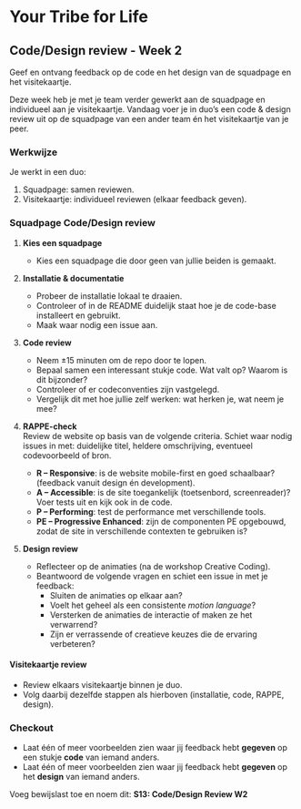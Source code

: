 # Your Tribe for Life

## Code/Design review - Week 2

Geef en ontvang feedback op de code en het design van de squadpage en het visitekaartje.

Deze week heb je met je team verder gewerkt aan de squadpage en individueel aan je visitekaartje. Vandaag voer je in duo’s een code & design review uit op de squadpage van een ander team én het visitekaartje van je peer.


### Werkwijze
Je werkt in een duo:
1. Squadpage: samen reviewen.
2. Visitekaartje: individueel reviewen (elkaar feedback geven).


### Squadpage Code/Design review
1. **Kies een squadpage**  
   - Kies een squadpage die door geen van jullie beiden is gemaakt.  

2. **Installatie & documentatie**  
   - Probeer de installatie lokaal te draaien.  
   - Controleer of in de README duidelijk staat hoe je de code-base installeert en gebruikt.  
   - Maak waar nodig een issue aan.  

3. **Code review**  
   - Neem ±15 minuten om de repo door te lopen.  
   - Bepaal samen een interessant stukje code. Wat valt op? Waarom is dit bijzonder?  
   - Controleer of er codeconventies zijn vastgelegd.  
   - Vergelijk dit met hoe jullie zelf werken: wat herken je, wat neem je mee?  

4. **RAPPE-check**  
   Review de website op basis van de volgende criteria. Schiet waar nodig issues in met: duidelijke titel, heldere omschrijving, eventueel codevoorbeeld of bron.  

   - **R – Responsive**: is de website mobile-first en goed schaalbaar? (feedback vanuit design én development).  
   - **A – Accessible**: is de site toegankelijk (toetsenbord, screenreader)? Voer tests uit en kijk ook in de code.  
   - **P – Performing**: test de performance met verschillende tools.  
   - **PE – Progressive Enhanced**: zijn de componenten PE opgebouwd, zodat de site in verschillende contexten te gebruiken is?  

5. **Design review**  
   - Reflecteer op de animaties (na de workshop Creative Coding).  
   - Beantwoord de volgende vragen en schiet een issue in met je feedback:  
     - Sluiten de animaties op elkaar aan?  
     - Voelt het geheel als een consistente *motion language*?  
     - Versterken de animaties de interactie of maken ze het verwarrend?  
     - Zijn er verrassende of creatieve keuzes die de ervaring verbeteren?  

#### Visitekaartje review

- Review elkaars visitekaartje binnen je duo.  
- Volg daarbij dezelfde stappen als hierboven (installatie, code, RAPPE, design).  


### Checkout
- Laat één of meer voorbeelden zien waar jij feedback hebt **gegeven** op een stukje **code** van iemand anders.
- Laat één of meer voorbeelden zien waar jij feedback hebt **gegeven** op het **design** van iemand anders. 

Voeg bewijslast toe en noem dit: **S13: Code/Design Review W2**
